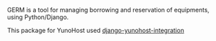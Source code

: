 GERM is a tool for managing borrowing and reservation of equipments, using Python/Django.

This package for YunoHost used [django-yunohost-integration](https://github.com/YunoHost-Apps/django_yunohost_integration)
